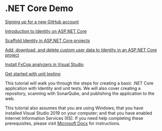 ﻿# .NET Core Demo

[Signing up for a new GitHub account](https://help.github.com/en/github/getting-started-with-github/signing-up-for-a-new-github-account "Signing up for a new GitHub account")

[Introduction to Identity on ASP.NET Core](https://docs.microsoft.com/en-us/aspnet/core/security/authentication/identity?view=aspnetcore-3.1&tabs=visual-studio "Introduction to Identity on ASP.NET Core")

[Scaffold Identity in ASP.NET Core projects](https://docs.microsoft.com/en-us/aspnet/core/security/authentication/scaffold-identity?view=aspnetcore-3.1&tabs=visual-studio "Scaffold Identity in ASP.NET Core projects")

[Add, download, and delete custom user data to Identity in an ASP.NET Core project](https://docs.microsoft.com/en-us/aspnet/core/security/authentication/add-user-data?view=aspnetcore-3.1&tabs=visual-studio "Add, download, and delete custom user data to Identity in an ASP.NET Core project")

[Install FxCop analyzers in Visual Studio](https://docs.microsoft.com/en-us/visualstudio/code-quality/install-fxcop-analyzers?view=vs-2019 "Install FxCop analyzers in Visual Studio")

[Get started with unit testing](https://docs.microsoft.com/en-us/visualstudio/test/getting-started-with-unit-testing?view=vs-2019 "Get started with unit testing")

This tutorial will walk you through the steps for creating a basic .NET Core application with Identity and unit tests. We will also cover creating a repository, scanning with SonarQube, and publishing the application to the web.

This tutorial also assumes that you are using Windows; that you have installed Visual Studio 2019 on your computer; and that you have enabled Internet Information Services (IIS). If you need help completing these prerequisites, please visit [Microsoft Docs](https://docs.microsoft.com "Microsoft Docs") for instructions.
